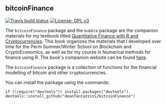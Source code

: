 ## bitcoinFinance

[![Travis build status](https://travis-ci.org/deanfantazzini/bitcoinFinance.svg?branch=master)](https://travis-ci.org/deanfantazzini/bitcoinFinance)
[![License: GPL v3](https://img.shields.io/badge/License-GPLv3-blue.svg)](https://www.gnu.org/licenses/gpl-3.0)

The `bitcoinFinance` package and the `bubble` package are the companion materials for my textbook titled [Quantitative Finance with R and Cryptocurrencies](https://www.amazon.com/dp/1090685319?ref_=pe_3052080_397514860). This book organizes the materials that I developed over time for the Perm Summer/Winter School on Blockchain and CryptoEconomics, as well as for my course in Numerical methods for finance using R. The book's companion website can be found [here](https://sites.google.com/view/quafirc). 

The `bitcoinFinance` package is a collection of functions for the financial modelling of bitcoin and other cryptocurrencies.

You can install the package using the commands: 
``` {.r}
if (!require("devtools")) install.packages("devtools")
devtools::install_github("deanfantazzini/bitcoinFinance")
```
